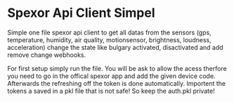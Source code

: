 # Spexor Api Client Simpel


Simple one file spexor api client to get all datas from the sensors (gps, temperature, humidity, air quality, motionsensor, brightness, loudness, acceleration) change the state like bulgary activated, disactivated and add remove change webhooks. 

For first setup simply run the file. You will be ask to allow the acess therfore you need to go in the offical spexor app and add the given device code. Afterwards the refreshing off the token is done automatically. Importent the tokens a saved in a pkl file that is not safe! So keep the auth.pkl private!
